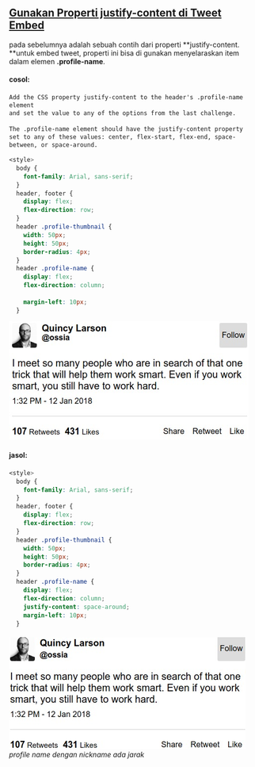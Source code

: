 ## [Gunakan Properti justify-content di Tweet Embed](https://learn.freecodecamp.org/responsive-web-design/css-flexbox/use-the-justify-content-property-in-the-tweet-embed)

pada sebelumnya adalah sebuah contih dari properti **justify-content. **untuk embed tweet, properti ini bisa di gunakan menyelaraskan item dalam elemen **.profile-name**.

#### cosol:

```
Add the CSS property justify-content to the header's .profile-name element 
and set the value to any of the options from the last challenge.

The .profile-name element should have the justify-content property 
set to any of these values: center, flex-start, flex-end, space-between, or space-around.
```

```css
<style>
  body {
    font-family: Arial, sans-serif;
  }
  header, footer {
    display: flex;
    flex-direction: row;
  }
  header .profile-thumbnail {
    width: 50px;
    height: 50px;
    border-radius: 4px;
  }
  header .profile-name {
    display: flex;
    flex-direction: column;

    margin-left: 10px;
  }
```

![](/assets/megane.jpg)

#### jasol:

```css
<style>
  body {
    font-family: Arial, sans-serif;
  }
  header, footer {
    display: flex;
    flex-direction: row;
  }
  header .profile-thumbnail {
    width: 50px;
    height: 50px;
    border-radius: 4px;
  }
  header .profile-name {
    display: flex;
    flex-direction: column;
    justify-content: space-around;
    margin-left: 10px;
  }
```

###### ![](/assets/asdwwdwd.jpg) profile name dengan nickname ada jarak



